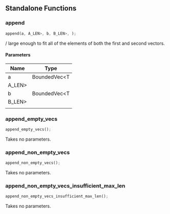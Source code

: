 ## Standalone Functions

### append

```rust
append(a, A_LEN>, b, B_LEN>, );
```

/ large enough to fit all of the elements of both the first and second vectors.

#### Parameters
| Name | Type |
| --- | --- |
| a | BoundedVec&lt;T |
| A_LEN&gt; |  |
| b | BoundedVec&lt;T |
| B_LEN&gt; |  |
|  |  |

### append_empty_vecs

```rust
append_empty_vecs();
```

Takes no parameters.

### append_non_empty_vecs

```rust
append_non_empty_vecs();
```

Takes no parameters.

### append_non_empty_vecs_insufficient_max_len

```rust
append_non_empty_vecs_insufficient_max_len();
```

Takes no parameters.

